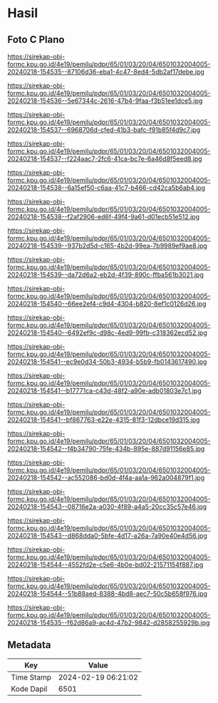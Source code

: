 # Hasil

## Foto C Plano

https://sirekap-obj-formc.kpu.go.id/4e19/pemilu/pdpr/65/01/03/20/04/6501032004005-20240218-154535--87106d36-eba1-4c47-8ed4-5db2af17debe.jpg

https://sirekap-obj-formc.kpu.go.id/4e19/pemilu/pdpr/65/01/03/20/04/6501032004005-20240218-154536--5e67344c-2616-47b4-9faa-f3b51ee1dce5.jpg

https://sirekap-obj-formc.kpu.go.id/4e19/pemilu/pdpr/65/01/03/20/04/6501032004005-20240218-154537--6968706d-cfed-41b3-bafc-f91b85f4d9c7.jpg

https://sirekap-obj-formc.kpu.go.id/4e19/pemilu/pdpr/65/01/03/20/04/6501032004005-20240218-154537--f224aac7-2fc6-41ca-bc7e-6a46d8f5eed8.jpg

https://sirekap-obj-formc.kpu.go.id/4e19/pemilu/pdpr/65/01/03/20/04/6501032004005-20240218-154538--6a15ef50-c6aa-41c7-b466-cd42ca5b6ab4.jpg

https://sirekap-obj-formc.kpu.go.id/4e19/pemilu/pdpr/65/01/03/20/04/6501032004005-20240218-154538--f2af2906-ed6f-49f4-9a61-d01ecb51e512.jpg

https://sirekap-obj-formc.kpu.go.id/4e19/pemilu/pdpr/65/01/03/20/04/6501032004005-20240218-154539--937b2d5d-c165-4b2d-99ea-7b9989ef9ae8.jpg

https://sirekap-obj-formc.kpu.go.id/4e19/pemilu/pdpr/65/01/03/20/04/6501032004005-20240218-154539--da72d6a2-eb2d-4f39-890c-ffba561b3021.jpg

https://sirekap-obj-formc.kpu.go.id/4e19/pemilu/pdpr/65/01/03/20/04/6501032004005-20240218-154540--66ee2ef4-c9d4-4304-b820-8ef1c0126d26.jpg

https://sirekap-obj-formc.kpu.go.id/4e19/pemilu/pdpr/65/01/03/20/04/6501032004005-20240218-154540--6492ef9c-d98c-4ed9-99fb-c318362ecd52.jpg

https://sirekap-obj-formc.kpu.go.id/4e19/pemilu/pdpr/65/01/03/20/04/6501032004005-20240218-154541--ec9e0d34-50b3-4934-b5b9-fb0143617490.jpg

https://sirekap-obj-formc.kpu.go.id/4e19/pemilu/pdpr/65/01/03/20/04/6501032004005-20240218-154541--b17771ca-c43d-48f2-a90e-adb01803e7c1.jpg

https://sirekap-obj-formc.kpu.go.id/4e19/pemilu/pdpr/65/01/03/20/04/6501032004005-20240218-154541--bf867763-e22e-4315-81f3-12dbce19d315.jpg

https://sirekap-obj-formc.kpu.go.id/4e19/pemilu/pdpr/65/01/03/20/04/6501032004005-20240218-154542--f4b34790-75fe-434b-895e-887d91156e85.jpg

https://sirekap-obj-formc.kpu.go.id/4e19/pemilu/pdpr/65/01/03/20/04/6501032004005-20240218-154542--ac552086-bd0d-4f4a-aa1a-962a004879f1.jpg

https://sirekap-obj-formc.kpu.go.id/4e19/pemilu/pdpr/65/01/03/20/04/6501032004005-20240218-154543--08716e2a-a030-4f89-a4a5-20cc35c57e46.jpg

https://sirekap-obj-formc.kpu.go.id/4e19/pemilu/pdpr/65/01/03/20/04/6501032004005-20240218-154543--d868dda0-5bfe-4d17-a26a-7a90e40e4d56.jpg

https://sirekap-obj-formc.kpu.go.id/4e19/pemilu/pdpr/65/01/03/20/04/6501032004005-20240218-154544--4552fd2e-c5e6-4b0e-bd02-21571154f887.jpg

https://sirekap-obj-formc.kpu.go.id/4e19/pemilu/pdpr/65/01/03/20/04/6501032004005-20240218-154544--51b88aed-8388-4bd8-aec7-50c5b658f976.jpg

https://sirekap-obj-formc.kpu.go.id/4e19/pemilu/pdpr/65/01/03/20/04/6501032004005-20240218-154535--f62d86a9-ac4d-47b2-9842-d2858255929b.jpg


## Metadata

| Key        | Value               |
| ---------- | ------------------- |
| Time Stamp | 2024-02-19 06:21:02 |
| Kode Dapil | 6501                |



